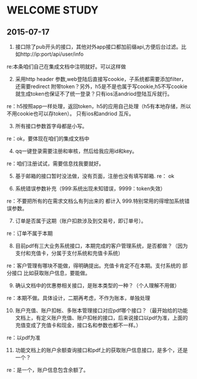 # WELCOME STUDY

## 2015-07-17
1. 接口除了pub开头的接口，其他对外app接口都加前缀api,方便后台过滤。比如http://ip:port/api/user/info

 re:本条咱们自己在集成文档中注明就好。可以这样做
 
2. 采用http header 参数,web登陆后直接写cookie，子系统都需要添加filter，还需要redirect
 附带token？另外，h5是不是也属于写cookie,h5不写cookie就生成token也保证不了统一登录？只有ios活andriod登陆互斥就行。

re：h5按照app一样处理，返回token，h5的应用自己处理（h5有本地存储，所以不用cookie也可以存token）。 只有ios和andriod 互斥。

3. 所有接口参数首字母都是小写。

re：ok，要体现在咱们的集成文档中 

4. qq一键登录需要注册和审核，然后给我应用id和key。

re：咱们注册试试，需要信息找我要就好。

5. 基于邮箱的接口暂时没法做，没有页面，注册也没有填写邮箱.
re： ok

6. 系统错误参数补充（999:系统出现未知错误，9999：token失效）

re：不要把所有的在需求文档么有列出来的 都计入 999.特别常用的得增加系统错误参数。

7. 订单是否属于这期（账户扣款涉及到交易号，即订单号）。

re：订单不属于本期

8. 目前pdf有三大业务系统接口，本期完成的客户管理系统，是否都做？（因为支付和充值卡，分属于支付系统和充值卡系统）

re：客户管理有哪块不能做，得明确提出。充值卡肯定不在本期。支付系统的 部分接口 比如获取账户信息，要能做。

9. 确认文档中的优惠劵相关接口，是账本类型的一种？（个人理解不用做）

re：本期不做。具体设计，二期再考虑，不作为账本，单独处理

10. 账户充值、账户扣帐、多账本管理接口对应pdf哪个接口？（最开始给的功能文档上，有定义账户充值、账户扣帐的接口，后来说接口以pdf为准，上面的充值变成了充值卡和现金，接口名和参数也都不一样。）

re：以pdf为准

11. 功能文档上的账户余额查询接口和pdf上的获取账户信息接口，是多个，还是一个？

re：是一个，账户信息包含余额了。


